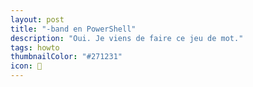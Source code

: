 ```yaml
---
layout: post
title: "-band en PowerShell"
description: "Oui. Je viens de faire ce jeu de mot."
tags: howto
thumbnailColor: "#271231"
icon: 🍆
---
```


